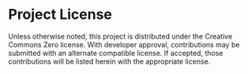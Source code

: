 # Project License

Unless otherwise noted, this project is distributed under the Creative Commons Zero license. With developer approval, contributions may be submitted with an alternate compatible license. If accepted, those contributions will be listed herein with the appropriate license.